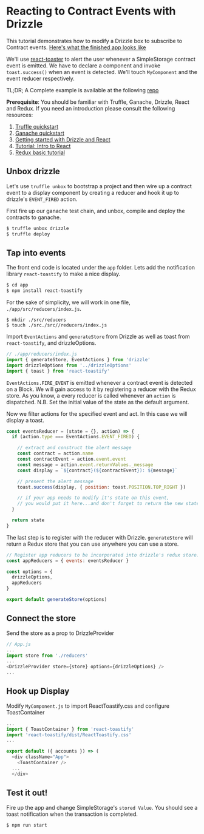 Reacting to Contract Events with Drizzle
========================================

This tutorial demonstrates how to modify a Drizzle box to subscribe to Contract
events.  [Here's what the finished app looks like](https://youtu.be/jGIY_l8oWTQ)

We'll use [react-toaster]() to alert the user whenever a SimpleStorage contract
event is emitted. We have to declare a <ToastContainer /> component and invoke
`toast.success()` when an event is detected. We'll touch `MyComponent` and the
event reducer respectively.

TL;DR; A Complete example is available at the following [repo](https://github.com/cds-consensys/drizzle-event-demo)

**Prerequisite**: You should be familiar with Truffle, Ganache, Drizzle, React and
Redux. If you need an introduction please consult the following resources:

1. [Truffle quickstart](https://truffleframework.com/docs/truffle/quickstart)
1. [Ganache quickstart](https://truffleframework.com/docs/ganache/quickstart)
1. [Getting started with Drizzle and React](https://www.truffleframework.com/tutorials/getting-started-with-drizzle-and-react)
1. [Tutorial: Intro to React](https://reactjs.org/tutorial/tutorial.html)
1. [Redux basic tutorial](https://redux.js.org/basics/basic-tutorial)


Unbox drizzle
-------------

Let's use `truffle unbox` to bootstrap a project and then wire up a contract
event to a display component by creating a reducer and hook it up to drizzle's
`EVENT_FIRED` action.

First fire up our ganache test chain, and unbox, compile and deploy the
contracts to ganache.

```bash
$ truffle unbox drizzle
$ truffle deploy
```

Tap into events
---------------

The front end code is located under the `app` folder. Lets add the
notification library `react-toastify` to make a nice display.
```sh
$ cd app
$ npm install react-toastify
```

For the sake of simplicity, we will work in one file, `./app/src/reducers/index.js`.

```
$ mkdir ./src/reducers
$ touch ./src./src//reducers/index.js
```

Import `EventActions` and `generateStore` from Drizzle as well as
toast from `react-toastify`, and drizzleOptions.

```js
// ./app/reducers/index.js
import { generateStore, EventActions } from 'drizzle'
import drizzleOptions from '../drizzleOptions'
import { toast } from 'react-toastify'

```

`EventActions.FIRE_EVENT` is emitted whenever a contract event is detected on a
Block. We will gain access to it by registering a reducer with the Redux store.
As you know, a every reducer is called whenever an `action` is dispatched.
N.B. Set the initial value of the state as the default argument.

Now we filter actions for the specified event and act. In this case we will
display a toast.

```js
const eventsReducer = (state = {}, action) => {
  if (action.type === EventActions.EVENT_FIRED) {

    // extract and construct the alert message
    const contract = action.name
    const contractEvent = action.event.event
    const message = action.event.returnValues._message
    const display = `${contract}(${contractEvent}): ${message}`

    // present the alert message
    toast.success(display, { position: toast.POSITION.TOP_RIGHT })

    // if your app needs to modify it's state on this event,
    // you would put it here...and don't forget to return the new state
  }

  return state
}
```

The last step is to register with the reducer with Drizzle. `generateStore` will
return a Redux store that you can use anywhere you can use a store.

```js
// Register app reducers to be incorporated into drizzle's redux store.
const appReducers = { events: eventsReducer }

const options = {
  drizzleOptions,
  appReducers
}

export default generateStore(options)
```

Connect the store
-----------------

Send the store as a prop to DrizzleProvider

```js
// App.js
...
import store from './reducers'
...
<DrizzleProvider store={store} options={drizzleOptions} />
...

```

Hook up Display
---------------

Modify `MyComponent.js` to import ReactToastify.css and configure ToastContainer

```js
...
import { ToastContainer } from 'react-toastify'
import 'react-toastify/dist/ReactToastify.css'
...

export default ({ accounts }) => (
  <div className="App">
    <ToastContainer />
  ...
  </div>
```


Test it out!
------------

Fire up the app and change SimpleStorage's `stored Value`. You should see a
toast notification when the transaction is completed.

```
$ npm run start
```



